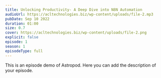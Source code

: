 ```yaml
---
title: Unlocking Productivity- A Deep Dive into N8N Automation
audioUrl: https://acltechnologies.biz/wp-content/uploads/file-2.mp3
pubDate: Sep 10 2022
duration: 01:00
size: 0.7
cover: https://acltechnologies.biz/wp-content/uploads/file-2.png
explicit: false
episode: 1
season: 1
episodeType: full
---
```

This is an episode demo of Astropod. Here you can add the description of your episode.
